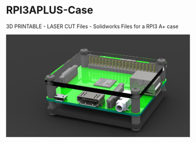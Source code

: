 # RPI3APLUS-Case
3D PRINTABLE - LASER CUT Files - Solidworks Files for a RPI3 A+ case

![SnapOnAir](/case.JPG?raw=true "RPI3A+ CAse")
